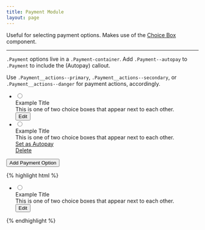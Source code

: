 ```yaml
---
title: Payment Module
layout: page
---
```


<p class="t-4">Useful for selecting payment options. Makes use of the <a href="{{site.baseurl}}/components/choice-box/">Choice Box</a> component.</p>

<hr />

<p><code>.Payment</code> options live in a <code>.Payment-container</code>. Add <code>.Payment--autopay</code> to <code>.Payment</code> to include the <span class="t-c-o300 t-bold">(Autopay)</span> callout.</p>

<p>Use <code>.Payment__actions--primary</code>, <code>.Payment__actions--secondary</code>, or <code>.Payment__actions--danger</code> for payment actions, accordingly.</p>

<div class="Payment-container m-bottom-5">
	<ul>
		<li class="Payment Payment--autopay ChoiceBox">
			<input type="radio" class="ChoiceBox__radio"
				name="example" id="example" value="example" />
			<label for="example" class="ChoiceBox__label">
				<div class="ChoiceBox__title">
					Example Title
				</div>
				<div class="ChoiceBox__content">
					This is one of two choice boxes that appear
					next to each other.
					<div class="Payment__actions">
						<button class="Button Button--text Payment__actions--primary" data-remodal-target="test-modal">Edit</button>
					</div>
				</div>
			</label>
		</li>
		<li class="Payment ChoiceBox">
			<input type="radio" class="ChoiceBox__radio"
				name="example" id="example2" value="example" />
			<label for="example2" class="ChoiceBox__label">
				<div class="ChoiceBox__title">
					Example Title
				</div>
				<div class="ChoiceBox__content">
					This is one of two choice boxes that appear
					next to each other.
					<div class="Payment__actions">
						<a href="javascript:void(0)" class="Button Button--text Payment__actions--primary">Set as Autopay</a><br />
						<a href="javascript:void(0)" class="Button Button--text Payment__actions--danger">Delete</a>
					</div>
				</div>
			</label>
		</li>
	</ul>
	<button class="Button Button--block">Add Payment Option</button>
</div>

{% highlight html %}
<div class="Payment-container">
	<ul>
		<li class="Payment Payment--autopay ChoiceBox">
			<input type="radio" class="ChoiceBox__radio"
				name="example" id="example" value="example" />
			<label for="example" class="ChoiceBox__label">
				<div class="ChoiceBox__title">
					Example Title
				</div>
				<div class="ChoiceBox__content">
					This is one of two choice boxes that appear
					next to each other.
					<div class="Payment__actions">
						<button class="Button Button--text Payment__actions--primary" data-remodal-target="test-modal">Edit</button>
					</div>
				</div>
			</label>
		</li>
	</ul>
</div>
{% endhighlight %}
